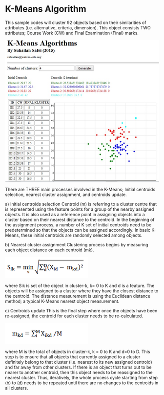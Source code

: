# K-Means Algorithm

This sample codes will cluster 92 objects based on their similarities of attributes (i.e. alternative, criteria, dimension). This object consists TWO attributes; Course Work (CW) and Final Examination (Final) marks.

![alt tag](https://github.com/suhailan/k-means/blob/master/kmeans.jpg)


There are THREE main processes involved in the K-Means; Initial centroids selection, nearest cluster assignment, and centroids update.

a) Initial centroids selection
Centroid (m) is referring to a cluster centre that is represented using the feature points for a group of the nearby assigned objects. It is also used as a reference point in assigning objects into a cluster based on their nearest distance to the centroid. In the beginning of the assignment process, a number of K set of initial centroids need to be predetermined so that the objects can be assigned accordingly.
In basic K-Means, these initial centroids are randomly selected among objects. 

b) Nearest cluster assignment
Clustering process begins by measuring each object distance on each centroid (mk).

![alt tag](https://github.com/suhailan/k-means/blob/master/eq1.png)

where Sik is set of the object in cluster-k, k= 0 to K and d is a feature. The objects will be assigned to a cluster where they have the closest distance to the centroid. The distance measurement is using the Euclidean distance method; a typical K-Means nearest object measurement. 

c) Centroids update
This is the final step where once the objects have been re-assigned, the centroid for each cluster needs to be re-calculated.

![alt tag](https://github.com/suhailan/k-means/blob/master/eq2.png)

where M is the total of objects in cluster-k, k = 0 to K and d=0 to D. This step is to ensure that all objects that currently assigned to a cluster definitely belong to that cluster (i.e. nearest to its new assigned centroid) and far away from other clusters. If there is an object that turns out to be nearer to another centroid, then this object needs to be reassigned to the nearest cluster. Thus, iteratively, the whole process cycle starting from step (b) to (d) needs to be repeated until there are no changes to the centroids in all clusters.

